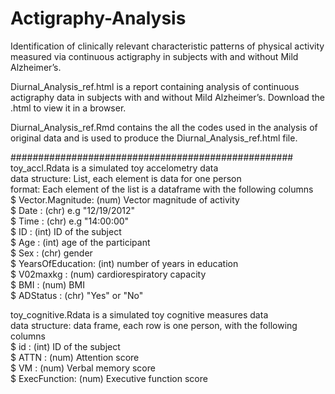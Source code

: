 # Actigraphy-Analysis
Identification of clinically relevant characteristic patterns of physical activity measured via continuous actigraphy in subjects with and without Mild Alzheimer’s.

Diurnal_Analysis_ref.html is a report containing analysis of continuous actigraphy data in subjects with and without Mild Alzheimer’s. Download the .html to view it in a browser.

Diurnal_Analysis_ref.Rmd contains the all the codes used in the analysis of original data and is used to produce the Diurnal_Analysis_ref.html file.

###################################################
toy_accl.Rdata is a simulated toy accelometry data\
data structure: List, each element is data for one person\
format: Each element of the list is a dataframe with the following columns\
 $ Vector.Magnitude: (num)  Vector magnitude of activity\
 $ Date            : (chr)  e.g "12/19/2012" \
 $ Time            : (chr)  e.g "14:00:00" \
 $ ID              : (int)  ID of the subject\
 $ Age             : (int)  age of the participant\
 $ Sex             : (chr)  gender\
 $ YearsOfEducation: (int)  number of years in education\
 $ V02maxkg        : (num)  cardiorespiratory capacity\
 $ BMI             : (num)  BMI\
 $ ADStatus        : (chr)  "Yes" or "No"

toy_cognitive.Rdata is a simulated toy cognitive measures data\
data structure: data frame, each row is one person, with the following columns\
 $ id          : (int)  ID of the subject\
 $ ATTN        : (num)  Attention score\
 $ VM          : (num)  Verbal memory score\
 $ ExecFunction: (num)  Executive function score
